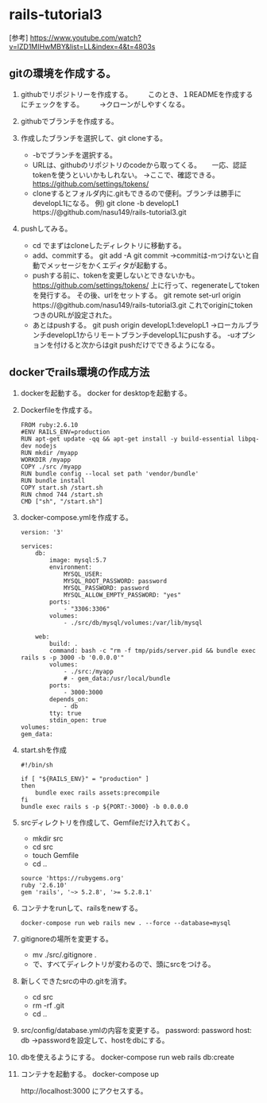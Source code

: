 # rails-tutorial3

[参考]
https://www.youtube.com/watch?v=lZD1MIHwMBY&list=LL&index=4&t=4803s

## gitの環境を作成する。
1. githubでリポジトリーを作成する。
　　このとき、１READMEを作成するにチェックをする。
　　→クローンがしやすくなる。
2. githubでブランチを作成する。

3. 作成したブランチを選択して、git cloneする。
    - -bでブランチを選択する。
    - URLは、githubのリポジトリのcodeから取ってくる。
    　  一応、認証tokenを使うといいかもしれない。
        →ここで、確認できる。　https://github.com/settings/tokens/
    - cloneするとフォルダ内に.gitもできるので便利。ブランチは勝手にdevelopL1になる。
        例) git clone -b developL1 https://<token>@github.com/nasu149/rails-tutorial3.git

4. pushしてみる。
    - cd でまずはcloneしたディレクトリに移動する。
    - add、commitする。
        git add -A
        git commit
        →commitは-mつけないと自動でメッセージをかくエディタが起動する。
    - pushする前に、tokenを変更しないとできないかも。
      https://github.com/settings/tokens/
      上に行って、regenerateしてtokenを発行する。
      その後、urlをセットする。
        git remote set-url origin https://<token>@github.com/nasu149/rails-tutorial3.git
      これでoriginにtokenつきのURLが設定された。
    - あとはpushする。
        git push origin developL1:developL1
        →ローカルブランチdevelopL1からリモートブランチdevelopL1にpushする。
        -uオプションを付けると次からはgit pushだけでできるようになる。


## dockerでrails環境の作成方法

1. dockerを起動する。
    docker for desktopを起動する。

2. Dockerfileを作成する。
    ```docker: Dockerfile
    FROM ruby:2.6.10
    #ENV RAILS_ENV=production
    RUN apt-get update -qq && apt-get install -y build-essential libpq-dev nodejs
    RUN mkdir /myapp
    WORKDIR /myapp
    COPY ./src /myapp
    RUN bundle config --local set path 'vendor/bundle'
    RUN bundle install
    COPY start.sh /start.sh
    RUN chmod 744 /start.sh
    CMD ["sh", "/start.sh"]
    ```

3. docker-compose.ymlを作成する。
    ```docker docker-compose.yaml
    version: '3'

    services:
        db:
            image: mysql:5.7
            environment:
                MYSQL_USER: 
                MYSQL_ROOT_PASSWORD: password
                MYSQL_PASSWORD: password
                MYSQL_ALLOW_EMPTY_PASSWORD: "yes"
            ports:
                - "3306:3306"
            volumes:
                - ./src/db/mysql/volumes:/var/lib/mysql

        web:
            build: .
            command: bash -c "rm -f tmp/pids/server.pid && bundle exec rails s -p 3000 -b '0.0.0.0'"
            volumes:
                - ./src:/myapp
                # - gem_data:/usr/local/bundle
            ports:
                - 3000:3000
            depends_on:
                - db 
            tty: true
            stdin_open: true
    volumes:
    gem_data:
    ```

4. start.shを作成
    ```shell: start.sh
    #!/bin/sh

    if [ "${RAILS_ENV}" = "production" ]
    then
        bundle exec rails assets:precompile
    fi
    bundle exec rails s -p ${PORT:-3000} -b 0.0.0.0
    ```

5. srcディレクトリを作成して、Gemfileだけ入れておく。
    - mkdir src
    - cd src
    - touch Gemfile
    - cd ..

    ```ruby: Gemfile
    source 'https://rubygems.org'
    ruby '2.6.10'
    gem 'rails', '~> 5.2.8', '>= 5.2.8.1'
    ```

6. コンテナをrunして、railsをnewする。
    ```cmd: new
    docker-compose run web rails new . --force --database=mysql
    ```

7. gitignoreの場所を変更する。
    - mv ./src/.gitignore .
    - で、すべてディレクトリが変わるので、頭にsrcをつける。

8. 新しくできたsrcの中の.gitを消す。
    - cd src 
    - rm -rf .git
    - cd ..

9. src/config/database.ymlの内容を変更する。
        password: password
        host: db
        →passwordを設定して、hostをdbにする。

10. dbを使えるようにする。
    docker-compose run web rails db:create

11. コンテナを起動する。
    docker-compose up

    http://localhost:3000 にアクセスする。
